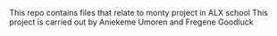 This repo contains files that relate to monty project in ALX school
This project is carried out by Aniekeme Umoren and Fregene Goodluck
